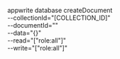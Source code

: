 appwrite database createDocument \
        --collectionId="[COLLECTION_ID]" \
        --documentId="" \
        --data="{}" \
        --read="[&quot;role:all&quot;]" \
        --write="[&quot;role:all&quot;]"
